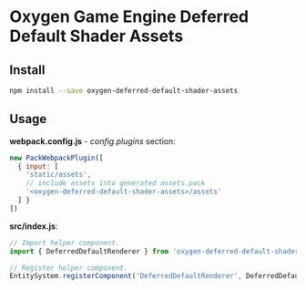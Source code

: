 # Oxygen Game Engine Deferred Default Shader Assets

## Install
```bash
npm install --save oxygen-deferred-default-shader-assets
```

## Usage
**webpack.config.js** - *config.plugins* section:
```javascript
new PackWebpackPlugin([
  { input: [
    'static/assets',
    // include assets into generated assets.pack
    '<oxygen-deferred-default-shader-assets>/assets'
  ] }
])
```

**src/index.js**:
```javascript
// Import helper component.
import { DeferredDefaultRenderer } from 'oxygen-deferred-default-shader-assets';

// Register helper component.
EntitySystem.registerComponent('DeferredDefaultRenderer', DeferredDefaultRenderer.factory);
```
